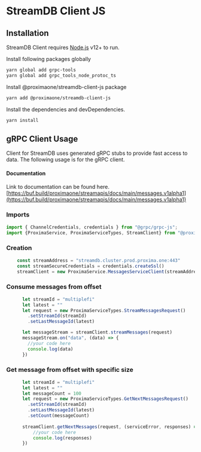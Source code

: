 # StreamDB Client JS

## Installation

StreamDB Client requires [Node.js](https://nodejs.org/) v12+ to run.

Install following packages globally
```sh
yarn global add grpc-tools
yarn global add grpc_tools_node_protoc_ts
```

Install @proximaone/streamdb-client-js package 
```sh
yarn add @proximaone/streamdb-client-js
```

Install the dependencies and devDependencies.

```sh
yarn install
```

## gRPC Client Usage 

Client for StreamDB uses generated gRPC stubs to provide fast access to data. The following usage is for the gRPC client.

#### Documentation 
Link to documentation can be found here.
[https://buf.build/proximaone/streamapis/docs/main/messages.v1alpha1](https://buf.build/proximaone/streamapis/docs/main/messages.v1alpha1)


### Imports 

```javascript 
import { ChannelCredentials, credentials } from "@grpc/grpc-js";
import {ProximaService, ProximaServiceTypes, StreamClient} from "@proximaone/stream-client-js"
```

### Creation 

```javascript
    const streamAddress = "streamdb.cluster.prod.proxima.one:443"
    const streamSecureCredentials = credentials.createSsl()
    streamClient = new ProximaService.MessagesServiceClient(streamAddress, streamSecureCredentials)
```


### Consume messages from offset 
```javascript
      let streamId = "multiplefi"
      let latest = ""
      let request = new ProximaServiceTypes.StreamMessagesRequest()
        .setStreamId(streamId)
        .setLastMessageId(latest)

      let messageStream = streamClient.streamMessages(request)
      messageStream.on("data", (data) => {
        //your code here 
        console.log(data)
      })

```


### Get message from offset with specific size 

```javascript
      let streamId = "multiplefi"
      let latest = ""
      let messageCount = 100
      let request = new ProximaServiceTypes.GetNextMessagesRequest()
        .setStreamId(streamId)
        .setLastMessageId(latest)
        .setCount(messageCount)
      
      streamClient.getNextMessages(request, (serviceError, responses) => {
          //your code here 
          console.log(responses)
      })
```
